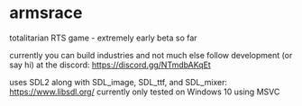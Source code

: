 # armsrace
totalitarian RTS game - extremely early beta so far

currently you can build industries and not much else
follow development (or say hi) at the discord: https://discord.gg/NTmdbAKqEt

uses SDL2 along with SDL_image, SDL_ttf, and SDL_mixer: https://www.libsdl.org/
currently only tested on Windows 10 using MSVC
